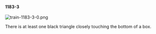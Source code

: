 #### 1183-3
![train-1183-3-0.png](https://github.com/lil-lab/nlvr/raw/master/nlvr/train/images/65/train-1183-3-0.png "train-1183-3-0.png")

There is at least one black triangle closely touching the bottom of a box.